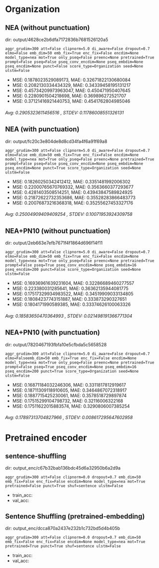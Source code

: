 # Organization

## NEA (without punctuation)

dir: output/4628ce2b6dfa7172836b7681526120a5

`aggr_grudim=300
att=False
clipnorm=5.0
di_aware=False
dropout=0.7
elmo=False
emb_dim=50
emb_fix=True
enc_fix=False
encdim=None
model_type=nea
mot=True
only_pseq=False
preenc=None
pretrained=True
prompt=False
pseq=False
pseq_conv_encdim=None
pseq_embdim=None
pseq_encdim=None
punct=False
score_type=Organization
seed=None
ulstm=False`

- MSE: 0.1878023529089173, MAE: 0.32671822130680084
- MSE: 0.2082130334434329, MAE: 0.34339458195131217
- MSE: 0.45734209973963047, MAE: 0.450471950407645
- MSE: 0.2280901504218698, MAE: 0.369896272521707
- MSE: 0.37121416921440753, MAE: 0.4541762804985046

###### Avg: 0.2905323611456516 , STDEV: 0.11786008551326131 



## NEA (with punctuation)

dir: output/fc20c3e804de8d8cd34fa4f6a91f69a8

`aggr_grudim=300
att=False
clipnorm=5.0
di_aware=False
dropout=0.7
elmo=False
emb_dim=50
emb_fix=True
enc_fix=False
encdim=None
model_type=nea
mot=True
only_pseq=False
preenc=None
pretrained=True
prompt=False
pseq=False
pseq_conv_encdim=None
pseq_embdim=None
pseq_encdim=None
punct=True
score_type=Organization
seed=None
ulstm=False`

- MSE: 0.18260250342412412, MAE: 0.3351481992006302
- MSE: 0.22000765670769332, MAE: 0.3563660377293677
- MSE: 0.4281403508514251, MAE: 0.43943847589824925
- MSE: 0.21872622732353686, MAE: 0.35528283866483773
- MSE: 0.20076873216368318, MAE: 0.35255627453327176

###### Avg: 0.25004909409409254 , STDEV: 0.10071953924309758

## NEA+PN10 (without punctuation)

dir: output/2eb663e7efb7671f4f1864d696f14f11

`aggr_grudim=300
att=False
clipnorm=5.0
di_aware=False
dropout=0.7
elmo=False
emb_dim=50
emb_fix=True
enc_fix=False
encdim=None
model_type=nea
mot=True
only_pseq=False
preenc=None
pretrained=True
prompt=False
pseq=True
pseq_conv_encdim=None
pseq_embdim=16
pseq_encdim=200
punct=False
score_type=Organization
seed=None
ulstm=False`

- MSE: 0.16936961639231604, MAE: 0.32286689460277557
- MSE: 0.223380031285641, MAE: 0.36362135944081775
- MSE: 0.17517329934983522, MAE: 0.34519909033134805
- MSE: 0.18084237743151887, MAE: 0.333873290327651
- MSE: 0.1804171990589385, MAE: 0.33374626100063326

###### Avg: 0.18583650470364993 , STDEV: 0.021498191366771304 

## NEA+PN10 (with punctuation)

dir: output/7820467193fbfa10e5cfbda5c5658528

`aggr_grudim=300
att=False
clipnorm=5.0
di_aware=False
dropout=0.7
elmo=Falseemb_dim=50
emb_fix=True
enc_fix=False
encdim=None
model_type=nea
mot=True
only_pseq=False
preenc=None
pretrained=True
prompt=False
pseq=True
pseq_conv_encdim=None
pseq_embdim=16
pseq_encdim=200
punct=True
score_type=Organization
seed=None
ulstm=False`

- MSE: 0.16871184032246306, MAE: 0.3311817812919617
- MSE: 0.18711309118910605, MAE: 0.3464867072318917
- MSE: 0.1887715425230061, MAE: 0.3578518729897874
- MSE: 0.17515299104798732, MAE: 0.32116006322168
- MSE: 0.17511622015883574, MAE: 0.3290806007385254

###### Avg: 0.17897313704827966 , STDEV: 0.008617295647602958


# Pretrained encoder 

## sentence-shuffling

dir: output_enc/c67b32bab136bdc45d6a32950b6a2d9a

`aggr_grudim=300
att=False
clipnorm=0.0
dropout=0.7
emb_dim=50
emb_fix=False
enc_fix=False
encdim=None
model_type=nea
mot=True
pretrained=False
punct=True
shuf=sentence
ulstm=False`

- train_acc:
- val_acc:


## Sentence Shuffling (pretrained-embedding)

dir: output_enc/dcca870a2437e232b1c732bd5d4b405b

`aggr_grudim=300
att=False
clipnorm=0.0
dropout=0.7
emb_dim=50
emb_fix=False
enc_fix=False
encdim=None
model_type=nea
mot=True
pretrained=True
punct=True
shuf=sentence
ulstm=False`

- train_acc:
- val_acc: 














